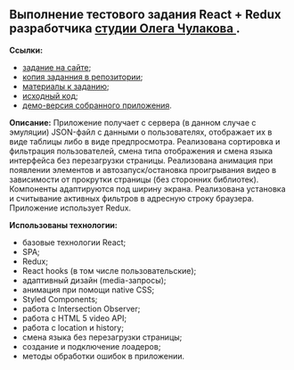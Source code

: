 ## Выполнение тестового задания React + Redux разработчика [студии Олега Чулакова ](https://chulakov.ru/).
**Ссылки:** 
+ [задание на сайте](https://chulakov.ru/career/frontend-react-developer);
+ [копия заданния в репозитории](https://github.com/d00dde/Test-chulakov/blob/master/public/conditions/%D0%A2%D0%B5%D1%81%D1%82%D0%BE%D0%B2%D0%BE%D0%B5%20%D0%B7%D0%B0%D0%B4%D0%B0%D0%BD%D0%B8%D0%B5%20Frontend.%20React%2BRedux%20%D1%81%20%D0%B0%D0%BD%D0%B8%D0%BC%D0%B0%D1%86%D0%B8%D1%8F%D0%BC%D0%B8%20%D0%A1%D1%82%D1%83%D0%B4%D0%B8%D1%8F%20%D0%9E%D0%BB%D0%B5%D0%B3%D0%B0%20%D0%A7%D1%83%D0%BB%D0%B0%D0%BA%D0%BE%D0%B2%D0%B0.pdf);
+ [материалы к заданию](https://github.com/d00dde/Test-chulakov/tree/master/public/conditions);
+ [исходный код](https://github.com/d00dde/Test-chulakov);
+ [демо-версия собранного приложения](https://d00dde.github.io/Test-chulakov).

**Описание:** Приложение получает с сервера (в данном случае с эмуляции) JSON-файл с данными о пользователях, отображает их в виде таблицы либо в виде предпросмотра. Реализована сортировка и фильтрация пользователей, смена типа отображения и смена языка интерфейса без перезагрузки страницы. Реализована анимация при появлении элементов и автозапуск/остановка проигрывания видео в зависимости от прокрутки страницы (без сторонних библиотек). Компоненты адаптируются под ширину экрана. Реализована установка и считывание активных фильтров в адресную строку браузера. Приложение использует Redux.

**Использованы технологии:**
+ базовые технологии React;
+ SPA;
+ Redux;
+ React hooks (в том числе пользовательские);
+ адаптивный дизайн (media-запросы);
+ анимация при помощи native CSS;
+ Styled Components;
+ работа с Intersection Observer;
+ работа с HTML 5 video API;
+ работа с location и history;
+ смена языка без перезагрузки страницы;
+ создание и подключение лоадеров;
+ методы обработки ошибок в приложении.
